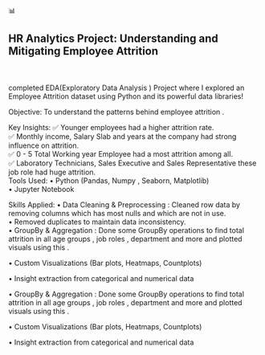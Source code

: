 📊 <h2>HR Analytics Project: Understanding and Mitigating Employee Attrition</h2>
<br> <br>
completed EDA(Exploratory Data Analysis ) Project where I explored an Employee Attrition dataset using Python and its powerful data libraries!

Objective:
To understand the patterns behind employee attrition .

Key Insights:
✅️ Younger employees had a higher attrition rate.<br>
✅️ Monthly income, Salary Slab and years at the company had strong influence on attrition.<br>
✅️ 0 - 5 Total Working year Employee had a most attrition among all. <br>
✅️ Laboratory Technicians,  Sales Executive  and Sales Representative these job role had  huge attrition. 
<br>
Tools Used:
• Python (Pandas, Numpy , Seaborn, Matplotlib)<br>
• Jupyter Notebook 

Skills Applied:
• Data Cleaning & Preprocessing : Cleaned row data by removing columns which has most nulls and which are not in use.<br> 
• Removed duplicates to maintain data  inconsistency.<br>
• GroupBy & Aggregation : Done some GroupBy operations to find total attrition in all age groups , job roles , department and more and plotted visuals using this .<br>

• Custom Visualizations (Bar plots, Heatmaps, Countplots)<br>

• Insight extraction from categorical and numerical data


• GroupBy & Aggregation : Done some GroupBy operations to find total attrition in all age groups , job roles , department and more and plotted visuals using this .

• Custom Visualizations (Bar plots, Heatmaps, Countplots)

• Insight extraction from categorical and numerical data
